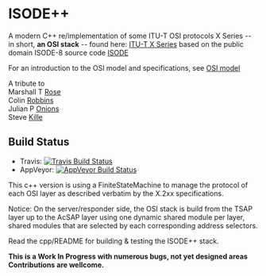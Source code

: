 # ISODE++ 

A modern C++ re/implementation of some ITU-T OSI protocols X Series -- in short, **an OSI stack** -- 
found here: [ITU-T X Series](http://www.itu.int//en/ITU-T/publications/Pages/structure.aspx#X) 
based on the public domain ISODE-8 source code [ISODE](https://en.wikipedia.org/wiki/ISO_Development_Environment)

For an introduction to the OSI model and specifications, see
[OSI model](https://en.wikipedia.org/wiki/OSI_model)

A tribute to   
Marshall T [Rose](https://en.wikipedia.org/wiki/Marshall_Rose)     
Colin [Robbins](https://en.wikipedia.org/wiki/Colin_Robbins_%28software_engineer%29)    
Julian P [Onions](https://en.wikipedia.org/wiki/Nexor#Personnel_and_alumni)     
Steve [Kille](https://en.wikipedia.org/wiki/Steve_Kille)   

Build Status
------------

- Travis: [![Travis Build Status](https://travis-ci.org/kampbell/isode.png?branch=develop)](https://travis-ci.org/kampbell/isode)
- AppVeyor: [![AppVeyor Build Status](https://ci.appveyor.com/api/projects/status/7iyrx3f233s3akae)](https://ci.appveyor.com/project/zosrothko/ISODE)

This c++ version is using a FiniteStateMachine to manage the protocol of each OSI layer as described verbatim by the
X.2xx specifications.

Notice: 
On the server/responder side, the OSI stack is build from the TSAP layer up to the AcSAP layer using one dynamic shared module per layer, shared modules that are selected by each corresponding address selectors.

Read the cpp/README for building & testing the ISODE++ stack.

**This is a Work In Progress with numerous bugs, not yet designed areas**  
**Contributions are wellcome.**
